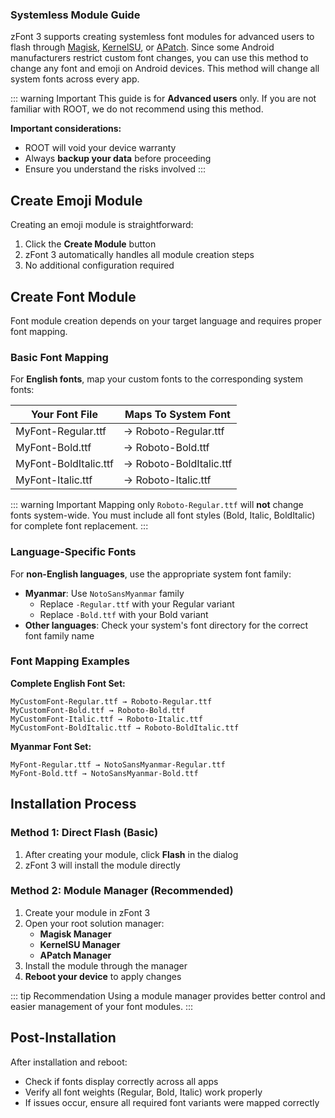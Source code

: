 ### Systemless Module Guide <Badge type="danger" text="Advanced" />

zFont 3 supports creating systemless font modules for advanced users to flash through [Magisk](https://github.com/topjohnwu/Magisk), [KernelSU](https://kernelsu.org/), or [APatch](https://apatch.dev/). Since some Android manufacturers restrict custom font changes, you can use this method to change any font and emoji on Android devices. This method will change all system fonts across every app.

::: warning Important
This guide is for **Advanced users** only. If you are not familiar with ROOT, we do not recommend using this method.

**Important considerations:**
- ROOT will void your device warranty
- Always **backup your data** before proceeding
- Ensure you understand the risks involved
  :::

## Create Emoji Module

Creating an emoji module is straightforward:

1. Click the **Create Module** button
2. zFont 3 automatically handles all module creation steps
3. No additional configuration required

## Create Font Module

Font module creation depends on your target language and requires proper font mapping.

### Basic Font Mapping

For **English fonts**, map your custom fonts to the corresponding system fonts:

| Your Font File | Maps To System Font |
|---|---|
| MyFont-Regular.ttf | → Roboto-Regular.ttf |
| MyFont-Bold.ttf | → Roboto-Bold.ttf |
| MyFont-BoldItalic.ttf | → Roboto-BoldItalic.ttf |
| MyFont-Italic.ttf | → Roboto-Italic.ttf |

::: warning Important
Mapping only `Roboto-Regular.ttf` will **not** change fonts system-wide. You must include all font styles (Bold, Italic, BoldItalic) for complete font replacement.
:::

### Language-Specific Fonts

For **non-English languages**, use the appropriate system font family:

- **Myanmar**: Use `NotoSansMyanmar` family
    - Replace `-Regular.ttf` with your Regular variant
    - Replace `-Bold.ttf` with your Bold variant
- **Other languages**: Check your system's font directory for the correct font family name

### Font Mapping Examples

**Complete English Font Set:**
```
MyCustomFont-Regular.ttf → Roboto-Regular.ttf
MyCustomFont-Bold.ttf → Roboto-Bold.ttf  
MyCustomFont-Italic.ttf → Roboto-Italic.ttf
MyCustomFont-BoldItalic.ttf → Roboto-BoldItalic.ttf
```

**Myanmar Font Set:**
```
MyFont-Regular.ttf → NotoSansMyanmar-Regular.ttf
MyFont-Bold.ttf → NotoSansMyanmar-Bold.ttf
```

## Installation Process

### Method 1: Direct Flash (Basic)
1. After creating your module, click **Flash** in the dialog
2. zFont 3 will install the module directly

### Method 2: Module Manager (Recommended)
1. Create your module in zFont 3
2. Open your root solution manager:
    - **Magisk Manager**
    - **KernelSU Manager**
    - **APatch Manager**
3. Install the module through the manager
4. **Reboot your device** to apply changes

::: tip Recommendation
Using a module manager provides better control and easier management of your font modules.
:::

## Post-Installation

After installation and reboot:
- Check if fonts display correctly across all apps
- Verify all font weights (Regular, Bold, Italic) work properly
- If issues occur, ensure all required font variants were mapped correctly